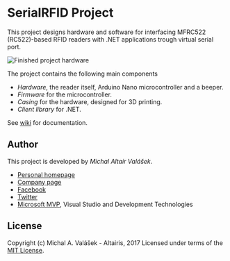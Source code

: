 ﻿# SerialRFID Project

This project designs hardware and software for interfacing MFRC522 (RC522)-based RFID readers with .NET applications trough virtual serial port.

![Finished project hardware](https://github.com/ridercz/SerialRFID/wiki/Images/CasePic-0003.jpg)

The project contains the following main components

* *Hardware*, the reader itself, Arduino Nano microcontroller and a beeper.
* *Firmware* for the microcontroller.
* *Casing* for the hardware, designed for 3D printing.
* *Client library* for .NET.

See [wiki](https://github.com/ridercz/SerialRFID/wiki) for documentation.

## Author

This project is developed by *Michal Altair Valášek*.
* [Personal homepage](https://www.rider.cz/)
* [Company page](https://www.altairis.cz)
* [Facebook](https://www.facebook.com/rider.cz)
* [Twitter](https://www.twitter.com/ridercz)
* [Microsoft MVP](https://mvp.microsoft.com/en-us/PublicProfile/9610), Visual Studio and Development Technologies

## License
Copyright (c) Michal A. Valášek - Altairis, 2017
Licensed under terms of the [MIT License](LICENSE).